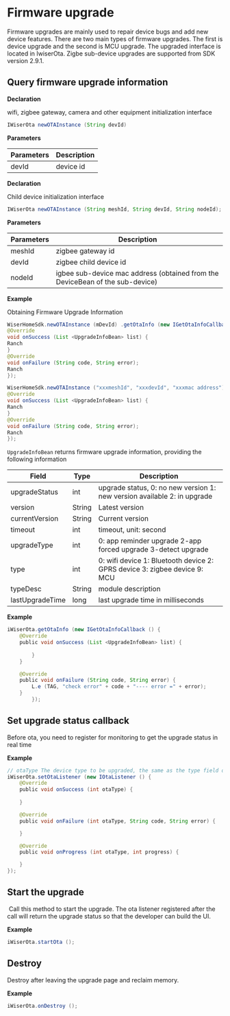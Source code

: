 # Firmware upgrade

Firmware upgrades are mainly used to repair device bugs and add new device features. There are two main types of firmware upgrades. The first is device upgrade and the second is MCU upgrade. The upgraded interface is located in IwiserOta.
Zigbe sub-device upgrades are supported from SDK version 2.9.1.

## Query firmware upgrade information

**Declaration**

wifi, zigbee gateway, camera and other equipment initialization interface

```java
IWiserOta newOTAInstance (String devId)
```

**Parameters**

| Parameters | Description |
| ----- | ------ |
| devId | device id |

**Declaration**

Child device initialization interface

```java
IWiserOta newOTAInstance (String meshId, String devId, String nodeId);
```

**Parameters**

|Parameters | Description |
| ------ | ---------------------------------------------- |
|meshId | zigbee gateway id |
|devId | zigbee child device id |
|nodeId | igbee sub-device mac address (obtained from the DeviceBean of the sub-device) |

**Example**

Obtaining Firmware Upgrade Information

```java
WiserHomeSdk.newOTAInstance (mDevId) .getOtaInfo (new IGetOtaInfoCallback ({
@Override
void onSuccess (List <UpgradeInfoBean> list) {
Ranch
}
@Override
void onFailure (String code, String error);
Ranch
});

WiserHomeSdk.newOTAInstance ("xxxmeshId", "xxxdevId", "xxxmac address"). GetOtaInfo (new IGetOtaInfoCallback ({
@Override
void onSuccess (List <UpgradeInfoBean> list) {
Ranch
}
@Override
void onFailure (String code, String error);
Ranch
});

```

`UpgradeInfoBean` returns firmware upgrade information, providing the following information

|Field | Type | Description |
| --------------- | ------ | ------------------------------------------ |
|upgradeStatus | int | upgrade status, 0: no new version 1: new version available 2: in upgrade |
| version | String | Latest version |
| currentVersion | String | Current version |
timeout | int | timeout, unit: second |
upgradeType | int | 0: app reminder upgrade 2-app forced upgrade 3-detect upgrade
| type | int | 0: wifi device 1: Bluetooth device 2: GPRS device 3: zigbee device 9: MCU |
| typeDesc | String | module description |
| lastUpgradeTime | long | last upgrade time in milliseconds |

**Example**

```java
iWiserOta.getOtaInfo (new IGetOtaInfoCallback () {
    @Override
    public void onSuccess (List <UpgradeInfoBean> list) {
        
        }
    }

    @Override
    public void onFailure (String code, String error) {
        L.e (TAG, "check error" + code + "---- error =" + error);
    }
        });
```

## Set upgrade status callback

Before ota, you need to register for monitoring to get the upgrade status in real time

**Example**

```java
// otaType The device type to be upgraded, the same as the type field of `UpgradeInfoBean`
iWiserOta.setOtaListener (new IOtaListener () {
    @Override
    public void onSuccess (int otaType) {
        
    }

    @Override
    public void onFailure (int otaType, String code, String error) {

    }

    @Override
    public void onProgress (int otaType, int progress) {

    }
});
```

## Start the upgrade

 Call this method to start the upgrade. The ota listener registered after the call will return the upgrade status so that the developer can build the UI.

**Example**

```java
iWiserOta.startOta ();
```

## Destroy

Destroy after leaving the upgrade page and reclaim memory.

**Example**

```java
iWiserOta.onDestroy ();
```

####
